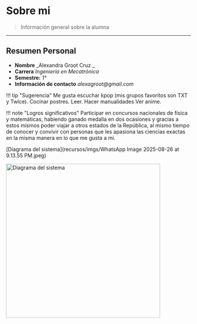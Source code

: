 # Sobre mi

> Información general sobre la alumna  


---

## Resumen Personal

- **Nombre** _Alexandra Groot Cruz _  
- **Carrera** _Ingeniería en Mecatrónica_  
- **Semestre:** _1°_  
- **Información de contacto** _alexagroot@gmail.com_

!!! tip "Sugerencia"
    Me gusta escuchar kpop (mis grupos favoritos son TXT y Twice).
Cocinar postres. 
     Leer.
     Hacer manualidades
     Ver anime.


!!! note "Logros significativos"
    Participar en concursos nacionales de física y matemáticas, habiendo ganado medalla en dos ocasiones y gracias a estos mismos poder viajar a otros estados de la República, al mismo tiempo de conocer y convivir con personas que les apasiona las ciencias exactas en la misma manera en lo que me gusta a mi.

[Diagrama del sistema](recursos/imgs/WhatsApp Image 2025-08-26 at 9.13.55 PM.jpeg)

<!-- Control de tamaño usando HTML (cuando se requiera) -->
<img src="WhatsApp Image 2025-08-26 at 9.13.55 PM.jpeg" alt="Diagrama del sistema" width="420">
